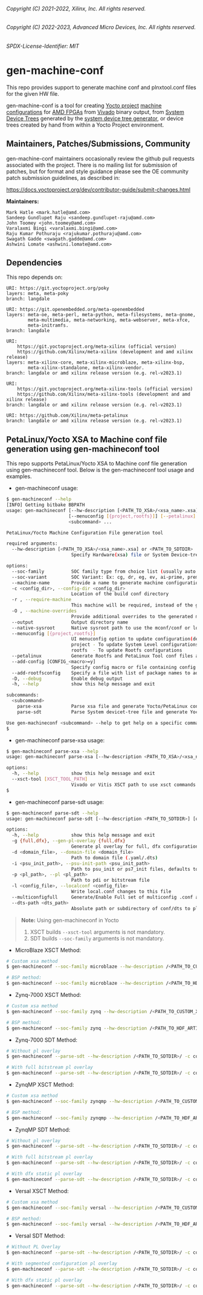 ###### Copyright (C) 2021-2022, Xilinx, Inc.  All rights reserved.
###### Copyright (C) 2022-2023, Advanced Micro Devices, Inc.  All rights reserved.

###### SPDX-License-Identifier: MIT

# gen-machine-conf

This repo provides support to generate machine conf and plnxtool.conf 
files for the given HW file.

gen-machine-conf is a tool for creating [Yocto project](https://www.yoctoproject.org/) [machine configurations](https://docs.yoctoproject.org/ref-manual/variables.html#term-MACHINE) for [AMD FPGAs](https://www.amd.com/en/products/adaptive-socs-and-fpgas/fpga.html) from [Vivado](https://www.xilinx.com/products/design-tools/vivado.html) binary output, from [System Device Trees](https://www.devicetree.org/) generated by the [system device tree generator](https://github.com/Xilinx/system-device-tree-xlnx), or device trees created by hand from within a Yocto Project environment.

## Maintainers, Patches/Submissions, Community

gen-machine-conf maintainers occasionally review the github pull requests
associated with the project. There is no mailing list for submission of
patches, but for format and style guidance please see the OE community patch
submission guidelines, as described in:

https://docs.yoctoproject.org/dev/contributor-guide/submit-changes.html

**Maintainers:**

	Mark Hatle <mark.hatle@amd.com>
	Sandeep Gundlupet Raju <sandeep.gundlupet-raju@amd.com>
	John Toomey <john.toomey@amd.com>
	Varalaxmi Bingi <varalaxmi.bingi@amd.com>
	Raju Kumar Pothuraju <rajukumar.pothuraju@amd.com>
	Swagath Gadde <swagath.gadde@amd.com>
	Ashwini Lomate <ashwini.lomate@amd.com>


## Dependencies

This repo depends on:

	URI: https://git.yoctoproject.org/poky
	layers: meta, meta-poky
	branch: langdale

	URI: https://git.openembedded.org/meta-openembedded
	layers: meta-oe, meta-perl, meta-python, meta-filesystems, meta-gnome,
            meta-multimedia, meta-networking, meta-webserver, meta-xfce,
            meta-initramfs.
	branch: langdale

	URI:
        https://git.yoctoproject.org/meta-xilinx (official version)
        https://github.com/Xilinx/meta-xilinx (development and amd xilinx release)
	layers: meta-xilinx-core, meta-xilinx-microblaze, meta-xilinx-bsp,
            meta-xilinx-standalone, meta-xilinx-vendor.
	branch: langdale or amd xilinx release version (e.g. rel-v2023.1)

	URI:
        https://git.yoctoproject.org/meta-xilinx-tools (official version)
        https://github.com/Xilinx/meta-xilinx-tools (development and amd xilinx release)
	branch: langdale or amd xilinx release version (e.g. rel-v2023.1)

	URI: https://github.com/Xilinx/meta-petalinux
	branch: langdale or amd xilinx release version (e.g. rel-v2023.1)

## PetaLinux/Yocto XSA to Machine conf file generation using gen-machineconf tool

This repo supports PetaLinux/Yocto XSA to Machine conf file generation using
gen-machineconf tool. Below is the gen-machineconf tool usage and examples.

* gen-machineconf usage:

```bash
$ gen-machineconf --help
[INFO] Getting bitbake BBPATH
usage: gen-machineconf [--hw-description [<PATH_TO_XSA>/<xsa_name>.xsa] or <PATH_TO_SDTDIR>] [--soc-family] [--soc-variant] [--machine-name] [-c <config_dir>] [-r] [-O] [--output] [--native-sysroot]
                       [--menuconfig [{project,rootfs}]] [--petalinux] [--add-rootfsconfig] [-D] [-h]
                       <subcommand> ...

PetaLinux/Yocto Machine Configuration File generation tool

required arguments:
  --hw-description [<PATH_TO_XSA>/<xsa_name>.xsa] or <PATH_TO_SDTDIR>
                        Specify Hardware(xsa) file or System Device-tree Directory

options:
  --soc-family          SOC family type from choice list (usually auto detected).
  --soc-variant         SOC Variant: Ex: cg, dr, eg, ev, ai-prime, premium (usually auto detected).
  --machine-name        Provide a name to generate machine configuration
  -c <config_dir>, --config-dir <config_dir>
                        Location of the build conf directory
  -r , --require-machine
                        This machine will be required, instead of the generic machine if defined
  -O , --machine-overrides
                        Provide additional overrides to the generated machine
  --output              Output directory name
  --native-sysroot      Native sysroot path to use the mconf/conf or lopper commands.
  --menuconfig [{project,rootfs}]
                        UI menuconfig option to update configuration(default is project).
                        project - To update System Level configurations
                        rootfs  - To update Rootfs configurations
  --petalinux           Generate Rootfs and PetaLinux Tool conf files and update the build/local.conf file with generated .conf files.
  --add-config [CONFIG_<macro>=y]
                        Specify config macro or file containing config macros to be added on top of default configs
  --add-rootfsconfig    Specify a file with list of package names to add into rootfs menu entry
  -D, --debug           Enable debug output
  -h, --help            show this help message and exit

subcommands:
  <subcommand>
    parse-xsa           Parse xsa file and generate Yocto/PetaLinux configurations.
    parse-sdt           Parse System devicet-tree file and generate Yocto/PetaLinux configurations.

Use gen-machineconf <subcommand> --help to get help on a specific command
$
```

* gen-machineconf parse-xsa usage:

```bash
$ gen-machineconf parse-xsa --help
usage: gen-machineconf parse-xsa [--hw-description <PATH_TO_XSA>/<xsa_name>.xsa] [other options]

options:
  -h, --help            show this help message and exit
  --xsct-tool [XSCT_TOOL_PATH]
                        Vivado or Vitis XSCT path to use xsct commands
$

```

* gen-machineconf parse-sdt usage:

```bash
$ gen-machineconf parse-sdt --help
usage: gen-machineconf parse-sdt [--hw-description <PATH_TO_SDTDIR>] [other options]

options:
  -h, --help            show this help message and exit
  -g {full,dfx}, --gen-pl-overlay {full,dfx}
                        Generate pl overlay for full, dfx configuration using xlnx_overlay_dt lopper script
  -d <domain_file>, --domain-file <domain_file>
                        Path to domain file (.yaml/.dts)
  -i <psu_init_path>, --psu-init-path <psu_init_path>
                        Path to psu_init or ps7_init files, defaults to system device tree output directory
  -p <pl_path>, --pl <pl_path>
                        Path to pdi or bitstream file
  -l <config_file>, --localconf <config_file>
                        Write local.conf changes to this file
  --multiconfigfull     Generate/Enable Full set of multiconfig .conf and .dts files. Default is minimal)
  --dts-path <dts_path>
                        Absolute path or subdirectory of conf/dts to place DTS files in (usually auto detected from DTS)
```

> **Note:**
> Using gen-machineconf in Yocto
> 1. XSCT builds `--xsct-tool` arguments is not mandatory.
> 2. SDT builds `--soc-family` arguments is not mandatory.

* MicroBlaze XSCT Method:

```bash
# Custom xsa method
$ gen-machineconf --soc-family microblaze --hw-description /<PATH_TO_CUSTOM_XSA>/kc705-microblazeel/system.xsa --xsct-tool /<PETALINUX_INSTALLATION_DIR>/tools/xsct

# BSP method:
$ gen-machineconf --soc-family microblaze --hw-description /<PATH_TO_HDF_ARTIFACTORY>/kc705-microblazeel/system.xsa --machine-name kc705-microblazeel --xsct-tool /<PETALINUX_INSTALLATION_DIR>/tools/xsct
```

* Zynq-7000 XSCT Method:

```bash
# Custom xsa method
$ gen-machineconf --soc-family zynq --hw-description /<PATH_TO_CUSTOM_XSA>/zc702-zynq7/system.xsa --xsct-tool /<PETALINUX_INSTALLATION_DIR>/tools/xsct

# BSP method:
$ gen-machineconf --soc-family zynq --hw-description /<PATH_TO_HDF_ARTIFACTORY>/zc702-zynq7/system.xsa --machine-name zc702-zynq7 --xsct-tool /<PETALINUX_INSTALLATION_DIR>/tools/xsct
```

* Zynq-7000 SDT Method:

```bash
# Without pl overlay
$ gen-machineconf --parse-sdt --hw-description /<PATH_TO_SDTDIR>/ -c conf -l conf/local.conf --machine-name zynq7-zc702-sdt

# With full bitstream pl overlay
$ gen-machineconf --parse-sdt --hw-description /<PATH_TO_SDTDIR>/ -c conf -l conf/local.conf --machine-name zynq7-zc702-sdt -g full
```

* ZynqMP XSCT Method:

```bash
# Custom xsa method
$ gen-machineconf --soc-family zynqmp --hw-description /<PATH_TO_CUSTOM_XSA>/zcu106-zynqmp/system.xsa --xsct-tool /<PETALINUX_INSTALLATION_DIR>/tools/xsct

# BSP method:
$ gen-machineconf --soc-family zynqmp --hw-description /<PATH_TO_HDF_ARTIFACTORY>/zcu106-zynqmp/system.xsa --machine-name zcu106-zynqmp --xsct-tool /<PETALINUX_INSTALLATION_DIR>/tools/xsct
```

* ZynqMP SDT Method:

```bash
# Without pl overlay
$ gen-machineconf --parse-sdt --hw-description /<PATH_TO_SDTDIR>/ -c conf -l conf/local.conf --machine-name zynqmp-zcu102-sdt

# With full bitstream pl overlay
$ gen-machineconf --parse-sdt --hw-description /<PATH_TO_SDTDIR>/ -c conf -l conf/local.conf --machine-name zynqmp-zcu102-sdt -g full

# With dfx static pl overlay
$ gen-machineconf --parse-sdt --hw-description /<PATH_TO_SDTDIR>/ -c conf -l conf/local.conf --machine-name zynqmp-zcu102-sdt -g dfx
```

* Versal XSCT Method:

```bash
# Custom xsa method
$ gen-machineconf --soc-family versal --hw-description /<PATH_TO_CUSTOM_XSA>/vck190-versal/system.xsa --xsct-tool /<PETALINUX_INSTALLATION_DIR>/tools/xsct

# BSP method:
$ gen-machineconf --soc-family versal --hw-description /<PATH_TO_HDF_ARTIFACTORY>/vck190-versal/system.xsa --machine-name vck190-versal --xsct-tool /<PETALINUX_INSTALLATION_DIR>/tools/xsct
```

* Versal SDT Method:

```bash
# Without PL Overlay
$ gen-machineconf --parse-sdt --hw-description /<PATH_TO_SDTDIR>/ -c conf -l conf/local.conf --machine-name zynqmp-zcu102-sdt

# With segmented configuration pl overlay
$ gen-machineconf --parse-sdt --hw-description /<PATH_TO_SDTDIR>/ -c conf -l conf/local.conf --machine-name zynqmp-zcu102-sdt -g full

# With dfx static pl overlay
$ gen-machineconf --parse-sdt --hw-description /<PATH_TO_SDTDIR>/ -c conf -l conf/local.conf --machine-name zynqmp-zcu102-sdt -g dfx
```
